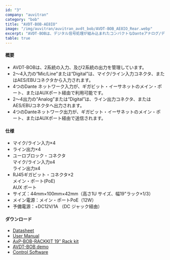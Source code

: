 ```yaml
---
id: "3"
company: "auvitran"
category: "bob"
title: "AVDT-BOB-AE8IO"
image: "/img/auvitran/auvitran_avdt_bob/AVDT-BOB_AE8IO_Rear.webp"
excerpt: "AVDT-BOBは、デジタル信号処理が組み込まれたコンパクトなDanteアナログ/デジタル・ブレーク・アウト・ボックスです。"
table: true
---
```

#### 概要
* AVDT-BOBは、2系統の入力、及び2系統の出力を管理しています。
* 2～4入力の“Mic/Line”または“Digital”は、マイク/ライン入力コネクタ、またはAES/EBUコネクタから入力されます。
* 4つのDante ネットワーク入力が、ギガビット・イーサネットのメイン・ポート、またはAUXポート経由で利用可能です。
* 2～4出力の“Analog”または“Digital”は、ライン出力コネクタ、またはAES/EBUコネクタへ出力されます。
* 4つのDanteネットワーク出力が、ギガビット・イーサネットのメイン・ポート、またはAUXポート経由で送信されます。

#### 仕様
* マイク/ライン入力×4
* ライン出力×4
* ユーロブロック・コネクタ  
    マイク/ライン入力x4  
    ライン出力x4
* RJ45ギガビット・コネクタ×2  
    メイン・ポート(PoE)  
    AUX ポート  
* サイズ：44mm×100mm×42mm（高さ1U サイズ、幅19"ラック×1/3）  
* メイン電源：メイン・ポートPoE（12W）  
* 予備電源：+DC12V/1A （DC ジャック経由）

#### ダウンロード
* [Datasheet](https://auvitran.com/downloads/datasheet/AuviTran_AVDT-BOB_A4_EN.pdf)
* [User Manual](https://auvitran.com/downloads/manual/AVDT-BOB%20User%20manual.pdf)
* [AxP-BOB-RACKKIT 19″ Rack kit](https://www.auvitran.com/downloads/manual/AVDT-BOB-RackKit.pdf)
* [AVDT-BOB demo](https://www.auvitran.com/downloads/avdt-bob.V3)
* [Control Software](https://www.auvitran.com/software)
